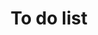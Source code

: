 ---
title: "To do list"
layout: category-new
category: To do list
permalink: /category/To do list/
author_profile: true
---